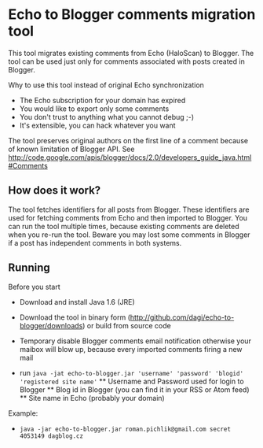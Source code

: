 # Echo to Blogger comments migration tool

This tool migrates existing comments from Echo (HaloScan) to Blogger. The tool can be used just only for comments associated with posts created in Blogger. 

Why to use this tool instead of original Echo synchronization
* The Echo subscription for your domain has expired
* You would like to export only some comments
* You don't trust to anything what you cannot debug ;-)
* It's extensible, you can hack whatever you want

The tool preserves original authors on the first line of a comment because of known limitation of Blogger API. See <http://code.google.com/apis/blogger/docs/2.0/developers_guide_java.html#Comments>

## How does it work?

The tool fetches identifiers for all posts from Blogger. These identifiers are used for fetching comments from Echo and then imported to Blogger. You can run the tool multiple times, because existing comments are deleted when you re-run the tool. Beware you may lost some comments in Blogger if a post has independent comments in both systems.

## Running

Before you start
* Download and install Java 1.6 (JRE)
* Download the tool in binary form (<http://github.com/dagi/echo-to-blogger/downloads>) or build from source code
* Temporary disable Blogger comments email notification otherwise your maibox will blow up, because every imported comments firing a new mail


* run `java -jat echo-to-blogger.jar 'username' 'password' 'blogid' 'registered site name'`
** Username and Password used for login to Blogger
** Blog id in Blogger (you can find it in your RSS or Atom feed)
** Site name in Echo (probably your domain) 

Example:
* `java -jar echo-to-blogger.jar roman.pichlik@gmail.com secret 4053149 dagblog.cz`



